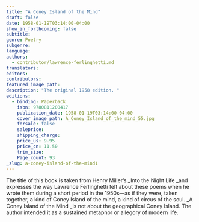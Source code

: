 ```yaml
---
title: "A Coney Island of the Mind"
draft: false
date: 1958-01-19T03:14:00-04:00
show_in_forthcoming: false
subtitle:
genre: Poetry
subgenre:
language:
authors:
  - contributor/lawrence-ferlinghetti.md
translators:
editors:
contributors:
featured_image_path:
description: "The original 1958 edition. "
editions:
  - binding: Paperback
    isbn: 9780811200417
    publication_date: 1958-01-19T03:14:00-04:00
    cover_image_path: A_Coney_Island_of_the_mind_55.jpg
    forsale: false
    saleprice:
    shipping_charge:
    price_us: 9.95
    price_cn: 11.50
    trim_size:
    Page_count: 93
_slug: a-coney-island-of-the-mind1
---
```


The title of this book is taken from Henry Miller’s _Into the Night Life _and expresses the way Lawrence Ferlinghetti felt about these poems when he wrote them during a short period in the 1950s—as if they were, taken together, a kind of Coney Island of the mind, a kind of circus of the soul. _A Coney Island of the Mind _is not about the geographical Coney Island. The author intended it as a sustained metaphor or allegory of modern life. 

